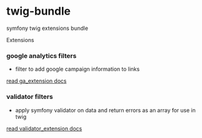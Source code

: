 # twig-bundle

symfony twig extensions bundle

Extensions


### google analytics filters

* filter to add google campaign information to links


[read ga_extension docs](Resources/doc/ga-extension.md)

### validator filters

* apply symfony validator on data and return errors as an array for use in twig

[read validator_extension docs](Resources/doc/validator-extension.md)

